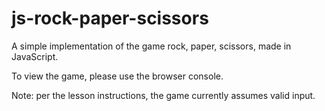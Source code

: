 # js-rock-paper-scissors
A simple implementation of the game rock, paper, scissors, made in JavaScript.

To view the game, please use the browser console.

Note: per the lesson instructions, the game currently assumes valid input.